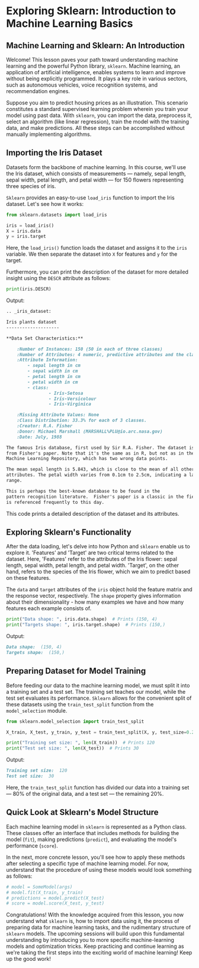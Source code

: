 # Exploring Sklearn: Introduction to Machine Learning Basics

## Machine Learning and Sklearn: An Introduction
Welcome! This lesson paves your path toward understanding machine learning and the powerful Python library, `sklearn`. Machine learning, an application of artificial intelligence, enables systems to learn and improve without being explicitly programmed. It plays a key role in various sectors, such as autonomous vehicles, voice recognition systems, and recommendation engines.

Suppose you aim to predict housing prices as an illustration. This scenario constitutes a standard supervised learning problem wherein you train your model using past data. With `sklearn`, you can import the data, preprocess it, select an algorithm (like linear regression), train the model with the training data, and make predictions. All these steps can be accomplished without manually implementing algorithms.

## Importing the Iris Dataset
Datasets form the backbone of machine learning. In this course, we'll use the Iris dataset, which consists of measurements — namely, sepal length, sepal width, petal length, and petal width — for 150 flowers representing three species of iris.

`Sklearn` provides an easy-to-use `load_iris` function to import the Iris dataset. Let's see how it works:

```Python
from sklearn.datasets import load_iris

iris = load_iris()
X = iris.data
y = iris.target
```

Here, the `load_iris()` function loads the dataset and assigns it to the `iris` variable. We then separate the dataset into `X` for features and `y` for the target.

Furthermore, you can print the description of the dataset for more detailed insight using the `DESCR` attribute as follows:

```Python
print(iris.DESCR)
```

Output:

```Markdown
.. _iris_dataset:

Iris plants dataset
--------------------

**Data Set Characteristics:**

    :Number of Instances: 150 (50 in each of three classes)
    :Number of Attributes: 4 numeric, predictive attributes and the class
    :Attribute Information:
        - sepal length in cm
        - sepal width in cm
        - petal length in cm
        - petal width in cm
        - class:
                - Iris-Setosa
                - Iris-Versicolour
                - Iris-Virginica

    :Missing Attribute Values: None
    :Class Distribution: 33.3% for each of 3 classes.
    :Creator: R.A. Fisher
    :Donor: Michael Marshall (MARSHALL%PLU@io.arc.nasa.gov)
    :Date: July, 1988

The famous Iris database, first used by Sir R.A. Fisher. The dataset is taken
from Fisher's paper. Note that it's the same as in R, but not as in the UCI
Machine Learning Repository, which has two wrong data points.

The mean sepal length is 5.843, which is close to the mean of all other
attributes. The petal width varies from 0.1cm to 2.5cm, indicating a large
range.

This is perhaps the best-known database to be found in the
pattern recognition literature.  Fisher's paper is a classic in the field and
is referenced frequently to this day.
```

This code prints a detailed description of the dataset and its attributes.

## Exploring Sklearn's Functionality
After the data loading, let's delve into how Python and `sklearn` enable us to explore it. 'Features’ and 'Target' are two critical terms related to the dataset. Here, 'Features' refer to the attributes of the Iris flower: sepal length, sepal width, petal length, and petal width. 'Target', on the other hand, refers to the species of the Iris flower, which we aim to predict based on these features.

The `data` and `target` attributes of the `iris` object hold the feature matrix and the response vector, respectively. The `shape` property gives information about their dimensionality - how many examples we have and how many features each example consists of.

```Python
print("Data shape: ", iris.data.shape)  # Prints (150, 4)
print("Targets shape: ", iris.target.shape)  # Prints (150,)
```

Output:

```Markdown
Data shape:  (150, 4)
Targets shape:  (150,)
```

## Preparing Dataset for Model Training
Before feeding our data to the machine learning model, we must split it into a training set and a test set. The training set teaches our model, while the test set evaluates its performance. `Sklearn` allows for the convenient split of these datasets using the `train_test_split` function from the `model_selection` module.

```Python
from sklearn.model_selection import train_test_split

X_train, X_test, y_train, y_test = train_test_split(X, y, test_size=0.2, random_state=42)

print("Training set size: ", len(X_train))  # Prints 120
print("Test set size: ", len(X_test))  # Prints 30
```

Output:

```Markdown
Training set size:  120
Test set size:  30
```

Here, the `train_test_split` function has divided our data into a training set — 80% of the original data, and a test set — the remaining 20%.

## Quick Look at Sklearn's Model Structure
Each machine learning model in `sklearn` is represented as a Python class. These classes offer an interface that includes methods for building the model (`fit`), making predictions (`predict`), and evaluating the model's performance (`score`).

In the next, more concrete lesson, you'll see how to apply these methods after selecting a specific type of machine learning model. For now, understand that the procedure of using these models would look something as follows:

```Python
# model = SomeModel(args)
# model.fit(X_train, y_train)
# predictions = model.predict(X_test)
# score = model.score(X_test, y_test)
```

Congratulations! With the knowledge acquired from this lesson, you now understand what `sklearn` is, how to import data using it, the process of preparing data for machine learning tasks, and the rudimentary structure of `sklearn` models. The upcoming sessions will build upon this fundamental understanding by introducing you to more specific machine-learning models and optimization tricks. Keep practicing and continue learning as we're taking the first steps into the exciting world of machine learning! Keep up the good work!

